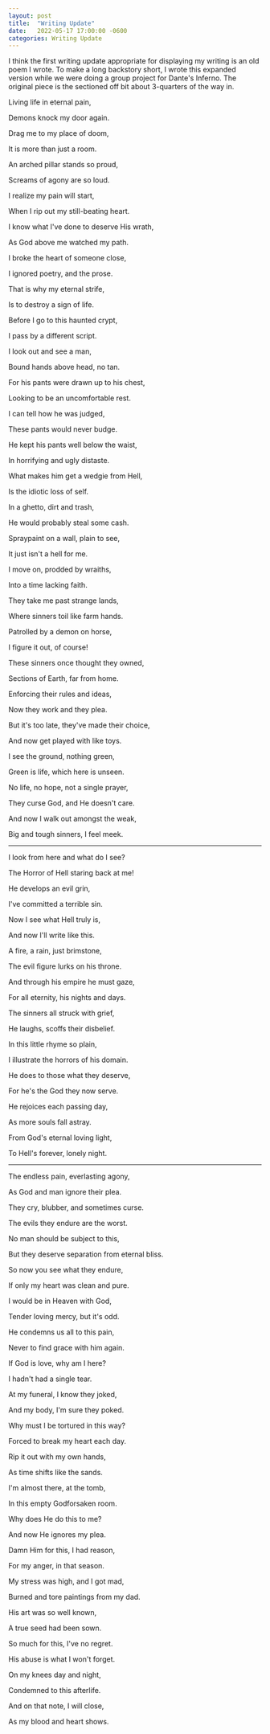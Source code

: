 ```yaml
---
layout: post
title:  "Writing Update"
date:   2022-05-17 17:00:00 -0600
categories: Writing Update
---
```


I think the first writing update appropriate for displaying my writing is an old poem I wrote. To make a long backstory short, I wrote this expanded version while we were doing a group project for Dante's Inferno. The original piece is the sectioned off bit about 3-quarters of the way in.

Living life in eternal pain,

Demons knock my door again.

Drag me to my place of doom,

It is more than just a room.

An arched pillar stands so proud,

Screams of agony are so loud.

I realize my pain will start,

When I rip out my still-beating heart.

I know what I've done to deserve His wrath,

As God above me watched my path.

I broke the heart of someone close,

I ignored poetry, and the prose.

That is why my eternal strife,

Is to destroy a sign of life.

Before I go to this haunted crypt,

I pass by a different script.

I look out and see a man,

Bound hands above head, no tan.

For his pants were drawn up to his chest,

Looking to be an uncomfortable rest.

I can tell how he was judged,

These pants would never budge.

He kept his pants well below the waist,

In horrifying and ugly distaste.

What makes him get a wedgie from Hell,

Is the idiotic loss of self.

In a ghetto, dirt and trash,

He would probably steal some cash.

Spraypaint on a wall, plain to see,

It just isn't a hell for me.

I move on, prodded by wraiths,

Into a time lacking faith.

They take me past strange lands,

Where sinners toil like farm hands.

Patrolled by a demon on horse,

I figure it out, of course!

These sinners once thought they owned,

Sections of Earth, far from home.

Enforcing their rules and ideas,

Now they work and they plea.

But it's too late, they've made their choice,

And now get played with like toys.

I see the ground, nothing green,

Green is life, which here is unseen.

No life, no hope, not a single prayer,

They curse God, and He doesn't care.

And now I walk out amongst the weak,

Big and tough sinners, I feel meek.

---

I look from here and what do I see?

The Horror of Hell staring back at me!

He develops an evil grin,

I've committed a terrible sin.

Now I see what Hell truly is,

And now I'll write like this.

A fire, a rain, just brimstone,

The evil figure lurks on his throne.

And through his empire he must gaze,

For all eternity, his nights and days.

The sinners all struck with grief,

He laughs, scoffs their disbelief.

In this little rhyme so plain,

I illustrate the horrors of his domain.

He does to those what they deserve,

For he's the God they now serve.

He rejoices each passing day,

As more souls fall astray.

From God's eternal loving light,

To Hell's forever, lonely night.

---

The endless pain, everlasting agony,

As God and man ignore their plea.

They cry, blubber, and sometimes curse.

The evils they endure are the worst.

No man should be subject to this,

But they deserve separation from eternal bliss.

So now you see what they endure,

If only my heart was clean and pure.

I would be in Heaven with God,

Tender loving mercy, but it's odd.

He condemns us all to this pain,

Never to find grace with him again.

If God is love, why am I here?

I hadn't had a single tear.

At my funeral, I know they joked,

And my body, I'm sure they poked.

Why must I be tortured in this way?

Forced to break my heart each day.

Rip it out with my own hands,

As time shifts like the sands.

I'm almost there, at the tomb,

In this empty Godforsaken room.

Why does He do this to me?

And now He ignores my plea.

Damn Him for this, I had reason,

For my anger, in that season.

My stress was high, and I got mad,

Burned and tore paintings from my dad.

His art was so well known,

A true seed had been sown.

So much for this, I've no regret.

His abuse is what I won't forget.

On my knees day and night,

Condemned to this afterlife.

And on that note, I will close,

As my blood and heart shows.